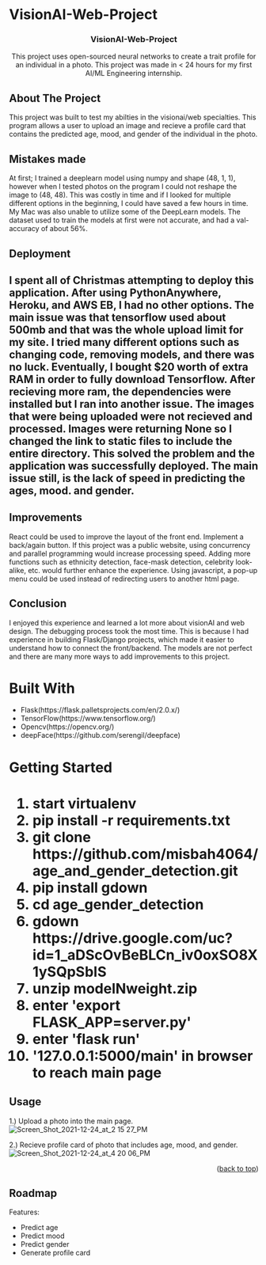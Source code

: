 # VisionAI-Web-Project

<div id="top"></div>


<h3 align="center">VisionAI-Web-Project</h3>

  <p align="center">
    This project uses open-sourced neural networks to create a trait profile for an individual in a photo. This project was made in < 24 hours for my first AI/ML Engineering internship.
  
 



<!-- ABOUT THE PROJECT -->
## About The Project
This project was built to test my abilties in the visionai/web specialties. This program allows a user to upload an image and recieve a profile card that contains
the predicted age, mood, and gender of the individual in the photo.

 <p>
   
<h2>Mistakes made</h2>
At first; I trained a deeplearn model using numpy and shape (48, 1, 1), however when I tested photos on the program I could not reshape the image to (48, 48). This was costly in time and if I looked for multiple different options in the beginning, I could have saved a few hours in time. My Mac was also unable to utilize some of the DeepLearn models. The dataset used to train the models at first were not accurate, and had a val-accuracy of about 56%. 
 </p>
 <p>
<h2>Deployment<h2>
  I spent all of Christmas attempting to deploy this application. After using PythonAnywhere, Heroku, and AWS EB, I had no other options. The main issue was that tensorflow used about 500mb and that was the whole upload limit for my site. I tried many different options such as changing code, removing models, and there was no luck. Eventually, I bought $20 worth of extra RAM in order to fully download Tensorflow. After recieving more ram, the dependencies were installed but I ran into another issue. The images that were being uploaded were not recieved and processed. Images were returning None so I changed the link to static files to include the entire directory. This solved the problem and the application was successfully deployed. The main issue still, is the lack of speed in predicting the ages, mood. and gender.
  </p>
 <p> 
<h2>Improvements</h2>
React could be used to improve the layout of the front end. Implement a back/again button. If this project was a public website, using concurrency and parallel programming would increase processing speed. Adding more functions such as ethnicity detection, face-mask detection, celebrity look-alike, etc. would further enhance the experience. Using javascript, a pop-up menu could be used instead of redirecting users to another html page.
 </p>
 <p>
<h2>Conclusion</h2>
I enjoyed this experience and learned a lot more about visionAI and web design. The debugging process took the most time. This is because I had experience in building Flask/Django projects, which made it easier to understand how to connect the front/backend. The models are not perfect and there are many more ways to add improvements to this project.
</p>


<h1>Built With</h1>
<ul>
  <li>Flask(https://flask.palletsprojects.com/en/2.0.x/)</li>
  <li>TensorFlow(https://www.tensorflow.org/)</li>
  <li>Opencv(https://opencv.org/)</li>
  <li>deepFace(https://github.com/serengil/deepface)</li>
</ul>




<!-- GETTING STARTED -->
<p>
<h1>Getting Started<h1>
  <ol>
    <li>start virtualenv</li>
    <li>pip install -r requirements.txt</li>
    <li>git clone https://github.com/misbah4064/age_and_gender_detection.git</li>
    <li>pip install gdown</li>
    <li>cd age_gender_detection</li>
    <li>gdown https://drive.google.com/uc?id=1_aDScOvBeBLCn_iv0oxSO8X1ySQpSbIS</li>
    <li>unzip modelNweight.zip</li>
    <li>enter 'export FLASK_APP=server.py'</li>
    <li>enter 'flask run'</li>
    <li>'127.0.0.1:5000/main' in browser to reach main page</li>
  </ol>

  </p>



<!-- USAGE EXAMPLES -->
## Usage
1.) Upload a photo into the main page.
![Screen_Shot_2021-12-24_at_2 15 27_PM](https://user-images.githubusercontent.com/83558837/147373803-74657a03-c437-489d-80c0-b70f973848af.png)

2.) Recieve profile card of photo that includes age, mood, and gender.
![Screen_Shot_2021-12-24_at_4 20 06_PM](https://user-images.githubusercontent.com/83558837/147373797-b8bb23ca-4308-44d0-837f-e1558b20f63d.png)
<p align="right">(<a href="#top">back to top</a>)</p>



<!-- ROADMAP -->
## Roadmap

Features:
        <ul>
  <li>Predict age</li>
  <li>Predict mood</li>
  <li>Predict gender</li>
  <li>Generate profile card</li>
        </ul>









